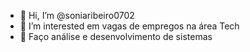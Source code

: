 - 👋 Hi, I’m @soniaribeiro0702
- 👀 I’m interested  em vagas de empregos na área Tech
- 🌱 Faço análise e desenvolvimento de sistemas
  
<!---
soniaribeiro0702/soniaribeiro0702 is a ✨ special ✨ repository because its `README.md` (this file) appears on your GitHub profile.
You can click the Preview link to take a look at your changes.
--->
